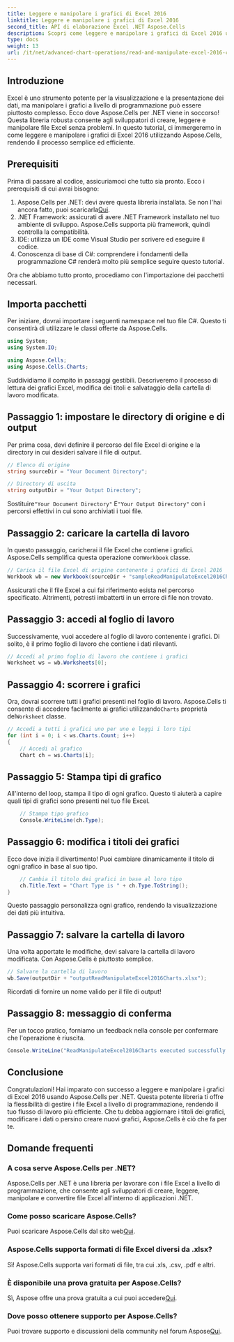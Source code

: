 ```yaml
---
title: Leggere e manipolare i grafici di Excel 2016
linktitle: Leggere e manipolare i grafici di Excel 2016
second_title: API di elaborazione Excel .NET Aspose.Cells
description: Scopri come leggere e manipolare i grafici di Excel 2016 utilizzando Aspose.Cells per .NET con questa guida dettagliata.
type: docs
weight: 13
url: /it/net/advanced-chart-operations/read-and-manipulate-excel-2016-charts/
---
```

## Introduzione

Excel è uno strumento potente per la visualizzazione e la presentazione dei dati, ma manipolare i grafici a livello di programmazione può essere piuttosto complesso. Ecco dove Aspose.Cells per .NET viene in soccorso! Questa libreria robusta consente agli sviluppatori di creare, leggere e manipolare file Excel senza problemi. In questo tutorial, ci immergeremo in come leggere e manipolare i grafici di Excel 2016 utilizzando Aspose.Cells, rendendo il processo semplice ed efficiente.

## Prerequisiti

Prima di passare al codice, assicuriamoci che tutto sia pronto. Ecco i prerequisiti di cui avrai bisogno:

1.  Aspose.Cells per .NET: devi avere questa libreria installata. Se non l'hai ancora fatto, puoi scaricarla[Qui](https://releases.aspose.com/cells/net/).
2. .NET Framework: assicurati di avere .NET Framework installato nel tuo ambiente di sviluppo. Aspose.Cells supporta più framework, quindi controlla la compatibilità.
3. IDE: utilizza un IDE come Visual Studio per scrivere ed eseguire il codice. 
4. Conoscenza di base di C#: comprendere i fondamenti della programmazione C# renderà molto più semplice seguire questo tutorial.

Ora che abbiamo tutto pronto, procediamo con l'importazione dei pacchetti necessari.

## Importa pacchetti

Per iniziare, dovrai importare i seguenti namespace nel tuo file C#. Questo ti consentirà di utilizzare le classi offerte da Aspose.Cells.

```csharp
using System;
using System.IO;

using Aspose.Cells;
using Aspose.Cells.Charts;
```

Suddividiamo il compito in passaggi gestibili. Descriveremo il processo di lettura dei grafici Excel, modifica dei titoli e salvataggio della cartella di lavoro modificata.

## Passaggio 1: impostare le directory di origine e di output

Per prima cosa, devi definire il percorso del file Excel di origine e la directory in cui desideri salvare il file di output.

```csharp
// Elenco di origine
string sourceDir = "Your Document Directory";

// Directory di uscita
string outputDir = "Your Output Directory";
```

 Sostituire`"Your Document Directory"` E`"Your Output Directory"` con i percorsi effettivi in cui sono archiviati i tuoi file.

## Passaggio 2: caricare la cartella di lavoro

In questo passaggio, caricherai il file Excel che contiene i grafici. Aspose.Cells semplifica questa operazione con`Workbook` classe.

```csharp
// Carica il file Excel di origine contenente i grafici di Excel 2016
Workbook wb = new Workbook(sourceDir + "sampleReadManipulateExcel2016Charts.xlsx");
```

Assicurati che il file Excel a cui fai riferimento esista nel percorso specificato. Altrimenti, potresti imbatterti in un errore di file non trovato.

## Passaggio 3: accedi al foglio di lavoro

Successivamente, vuoi accedere al foglio di lavoro contenente i grafici. Di solito, è il primo foglio di lavoro che contiene i dati rilevanti.

```csharp
// Accedi al primo foglio di lavoro che contiene i grafici
Worksheet ws = wb.Worksheets[0];
```

## Passaggio 4: scorrere i grafici

 Ora, dovrai scorrere tutti i grafici presenti nel foglio di lavoro. Aspose.Cells ti consente di accedere facilmente ai grafici utilizzando`Charts` proprietà del`Worksheet` classe.

```csharp
// Accedi a tutti i grafici uno per uno e leggi i loro tipi
for (int i = 0; i < ws.Charts.Count; i++)
{
    // Accedi al grafico
    Chart ch = ws.Charts[i];
```

## Passaggio 5: Stampa tipi di grafico

All'interno del loop, stampa il tipo di ogni grafico. Questo ti aiuterà a capire quali tipi di grafici sono presenti nel tuo file Excel.

```csharp
    // Stampa tipo grafico
    Console.WriteLine(ch.Type);
```

## Passaggio 6: modifica i titoli dei grafici

Ecco dove inizia il divertimento! Puoi cambiare dinamicamente il titolo di ogni grafico in base al suo tipo.

```csharp
    // Cambia il titolo dei grafici in base al loro tipo
    ch.Title.Text = "Chart Type is " + ch.Type.ToString();
}
```

Questo passaggio personalizza ogni grafico, rendendo la visualizzazione dei dati più intuitiva.

## Passaggio 7: salvare la cartella di lavoro

Una volta apportate le modifiche, devi salvare la cartella di lavoro modificata. Con Aspose.Cells è piuttosto semplice.

```csharp
// Salvare la cartella di lavoro
wb.Save(outputDir + "outputReadManipulateExcel2016Charts.xlsx");
```

Ricordati di fornire un nome valido per il file di output!

## Passaggio 8: messaggio di conferma

Per un tocco pratico, forniamo un feedback nella console per confermare che l'operazione è riuscita.

```csharp
Console.WriteLine("ReadManipulateExcel2016Charts executed successfully.");
```

## Conclusione

Congratulazioni! Hai imparato con successo a leggere e manipolare i grafici di Excel 2016 usando Aspose.Cells per .NET. Questa potente libreria ti offre la flessibilità di gestire i file Excel a livello di programmazione, rendendo il tuo flusso di lavoro più efficiente. Che tu debba aggiornare i titoli dei grafici, modificare i dati o persino creare nuovi grafici, Aspose.Cells è ciò che fa per te.

## Domande frequenti

### A cosa serve Aspose.Cells per .NET?
Aspose.Cells per .NET è una libreria per lavorare con i file Excel a livello di programmazione, che consente agli sviluppatori di creare, leggere, manipolare e convertire file Excel all'interno di applicazioni .NET.

### Come posso scaricare Aspose.Cells?
 Puoi scaricare Aspose.Cells dal sito web[Qui](https://releases.aspose.com/cells/net/).

### Aspose.Cells supporta formati di file Excel diversi da .xlsx?
Sì! Aspose.Cells supporta vari formati di file, tra cui .xls, .csv, .pdf e altri.

### È disponibile una prova gratuita per Aspose.Cells?
 Sì, Aspose offre una prova gratuita a cui puoi accedere[Qui](https://releases.aspose.com/).

### Dove posso ottenere supporto per Aspose.Cells?
 Puoi trovare supporto e discussioni della community nel forum Aspose[Qui](https://forum.aspose.com/c/cells/9).